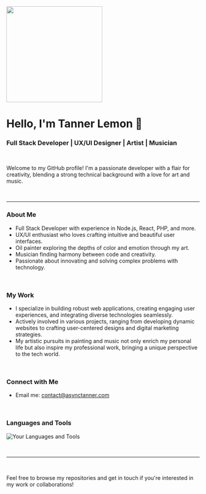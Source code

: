<div>
  <img src="https://i.imgur.com/PmTYLTdh.png" width="250px"/>
</div>

# Hello, I'm Tanner Lemon 👋

### Full Stack Developer | UX/UI Designer | Artist | Musician

<br />

Welcome to my GitHub profile! I'm a passionate developer with a flair for creativity, blending a strong technical background with a love for art and music.

<br />

---
### About Me
- Full Stack Developer with experience in Node.js, React, PHP, and more.
- UX/UI enthusiast who loves crafting intuitive and beautiful user interfaces.
- Oil painter exploring the depths of color and emotion through my art.
- Musician finding harmony between code and creativity.
- Passionate about innovating and solving complex problems with technology.

<br />

### My Work
- I specialize in building robust web applications, creating engaging user experiences, and integrating diverse technologies seamlessly.
- Actively involved in various projects, ranging from developing dynamic websites to crafting user-centered designs and digital marketing strategies.
- My artistic pursuits in painting and music not only enrich my personal life but also inspire my professional work, bringing a unique perspective to the tech world.

<br />

### Connect with Me
- Email me: contact@asynctanner.com

<br />

### Languages and Tools
![Your Languages and Tools](<https://github-readme-stats.vercel.app/api/top-langs/?username=tanrlemn&layout=compact&theme=dark>)

<br />

---

<br />

Feel free to browse my repositories and get in touch if you're interested in my work or collaborations!

